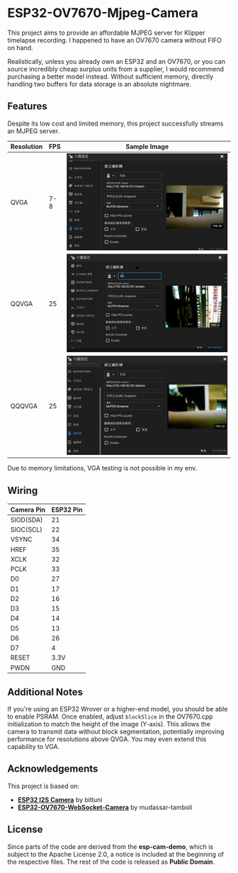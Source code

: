 # ESP32-OV7670-Mjpeg-Camera

This project aims to provide an affordable MJPEG server for Klipper timelapse recording. I happened to have an OV7670 camera without FIFO on hand.

Realistically, unless you already own an ESP32 and an OV7670, or you can source incredibly cheap surplus units from a supplier, I would recommend purchasing a better model instead. Without sufficient memory, directly handling two buffers for data storage is an absolute nightmare.

## Features

Despite its low cost and limited memory, this project successfully streams an MJPEG server.

| Resolution | FPS | Sample Image |
|------------|-----|-------------|
| QVGA       | 7-8 | ![QVGA](imgs/QVGA.jpg) |
| QQVGA      | 25  | ![QQVGA](imgs/QQVGA.jpg) |
| QQQVGA     | 25  | ![QQQVGA](imgs/QQQVGA.jpg) |

Due to memory limitations, VGA testing is not possible in my env.

## Wiring

| Camera Pin | ESP32 Pin |
|------------|----------|
| SIOD(SDA)  | 21       |
| SIOC(SCL)  | 22       |
| VSYNC      | 34       |
| HREF       | 35       |
| XCLK       | 32       |
| PCLK       | 33       |
| D0         | 27       |
| D1         | 17       |
| D2         | 16       |
| D3         | 15       |
| D4         | 14       |
| D5         | 13       |
| D6         | 26       |
| D7         | 4        |
| RESET      | 3.3V     |
| PWDN       | GND      |

## Additional Notes

If you're using an ESP32 Wrover or a higher-end model, you should be able to enable PSRAM. Once enabled, adjust `blockSlice` in the OV7670.cpp initialization to match the height of the image (Y-axis). This allows the camera to transmit data without block segmentation, potentially improving performance for resolutions above QVGA. You may even extend this capability to VGA.

## Acknowledgements

This project is based on:
- **[ESP32 I2S Camera](https://github.com/bitluni/ESP32CameraI2S#esp32-i2s-camera)** by bitluni
- **[ESP32-OV7670-WebSocket-Camera](https://github.com/mudassar-tamboli/ESP32-OV7670-WebSocket-Camera)** by mudassar-tamboli

## License

Since parts of the code are derived from the **esp-cam-demo**, which is subject to the Apache License 2.0, a notice is included at the beginning of the respective files. The rest of the code is released as **Public Domain**.
